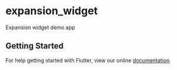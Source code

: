 # expansion_widget

Expansion widget demo app

## Getting Started

For help getting started with Flutter, view our online
[documentation](https://flutter.io/).
